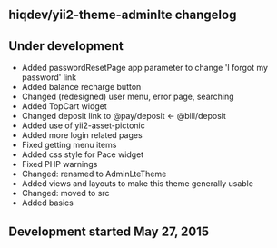 hiqdev/yii2-theme-adminlte changelog
------------------------------------

## Under development

- Added passwordResetPage app parameter to change 'I forgot my password' link
- Added balance recharge button
- Changed (redesigned) user menu, error page, searching
- Added TopCart widget
- Changed deposit link to @pay/deposit <- @bill/deposit
- Added use of yii2-asset-pictonic
- Added more login related pages
- Fixed getting menu items
- Added css style for Pace widget
- Fixed PHP warnings
- Changed: renamed to AdminLteTheme
- Added views and layouts to make this theme generally usable
- Changed: moved to src
- Added basics

## Development started May 27, 2015

